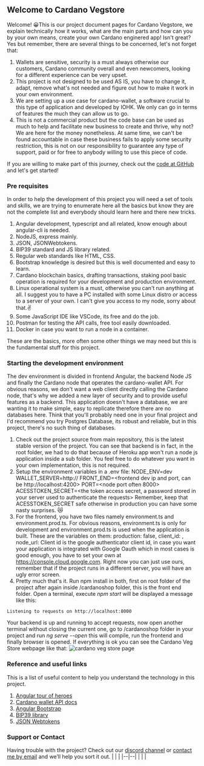 ## Welcome to Cardano Vegstore

Welcome! 
😀This is our project document pages for Cardano Vegstore, we explain technically how it works, what are the main parts and how can you by your own means, create your own Cardano enginered app! 
Isn't great? Yes but remember, there are several things to be concerned, let's not forget that:

 1. Wallets are sensitive, security is a must always otherwise our customers, Cardano community overall and even newcomers, looking for a different experience can be very upset.
 2. This project is not designed to be used AS IS, you have to change it, adapt, remove what's not needed and figure out how to make it work in your own environment.
 3. We are setting up a use case for cardano-wallet, a software crucial to this type of application and developed by IOHK. We only can go in terms of features the much they can allow us to go.
 4. This is not a commercial product but the code base can be used as much to help and facilitate new business to create and thrive, why not? We are here for the money nonetheless. At same time, we can't be found accountable in case these business fails to apply some security restriction, this is not on our responsibility to guarantee any type of support, paid or for free to anybody willing to use this piece of code.

If you are willing to make part of this journey, check out the [code at GitHub](https://github.com/cheffNFT/cardano-vegstore) and let's get started!
  
### Pre requisites

In order to help the development of this project you will need a set of tools and skills, we are trying to enumerate here all the basics but know they are not the complete list and everybody should learn here and there new tricks.

 1. Angular development, typescript and all related, know enough about angular-cli is needed.
 2. NodeJS, express mainly.
 3. JSON, JSONWebtokens.
 4. BIP39 standard and JS library related.
 5. Regular web standards like HTML, CSS.
 6. Bootstrap knowledge is desired but this is well documented and easy to learn.
 7. Cardano blockchain basics, drafting transactions, staking pool basic operation is required for your development and production environment.
 8. Linux operational system is a must, otherwise you can't run anything at all. I suggest you to have a PC installed with some Linux distro or access to a server of your own. I can't give you access to my node, sorry about that.✌️
 9. Some JavaScript IDE like VSCode, its free and do the job.
 10. Postman for testing the API calls, free tool easily downloaded.
 11. Docker in case you want to run a node in a container.

These are the basics, more often some other things we may need but this is the fundamental stuff for this project. 

### Starting the development environment

  The dev environment is divided in frontend Angular, the backend Node JS and finally the Cardano node that operates the cardano-wallet API.
  For obvious reasons, we don't want a web client directly calling the Cardano node, that's why we added a new layer of security and to provide useful features as a backend.
  This application doesn't have a database, we are wanting it to make simple, easy to replicate therefore there are no databases here. Think that you'll probably need one in your final project and I'd recommend you try Postgres Database, its robust and reliable, but in this project, there's no such thing of databases.

 1. Check out the project source from main repository, this is the latest stable version of the project. You can see that backend is in fact, in the root folder, we had to do that because of Heroku app won't run a node js application inside a sub folder. You feel free to do whatever you want in your own implementation, this is not required.
 2. Setup the environment variables in a .env file: 
NODE_ENV=dev
WALLET_SERVER=http://<ip and port your node>
FRONT_END=<frontend dev ip and port, can be http://localhost:4200>
PORT=<node port often 8000>
ACESSTOKEN_SECRET=<the token access secret, a password stored in your server used to authenticate the requests>
Remember, keep that ACESSTOKEN_SECRET safe otherwise in production you can have some nasty surprises. 😿
 3. For the frontend, you have two files namely environment.ts and environment.prod.ts. For obvious reasons, environment.ts is only for development and environment.prod.ts is used when the application is built. These are the variables on them: 
production:  false,
client_id:  <google client id>,
node_url:  <backend endpoint>
Client id is the google authenticator client id, in case you want your application is integrated with Google Oauth which in most cases is good enough, you have to set your own at https://console.cloud.google.com. Right now you can just use ours, remember that if the project runs in a different server, you will have an ugly error screen.
 4. Pretty much that's it. Run npm install in both, first on root folder of the project after again inside /cardanoshop folder, this is the front end folder. Open a terminal, execute _npm start_ will be displayed a message like this: 
 ```
 Listening to requests on http://localhost:8000
```
Your backend is up and running to accept requests, now open another terminal without closing the current one, go to /cardanoshop folder in your project and run _ng serve --open_ this will compile, run the frontend and finally browser is opened.
If everything is ok you can see the Cardano Veg Store webpage like that:
![cardano veg store page](https://raw.githubusercontent.com/cheffNFT/cardano-vegstore/main/docs/screen1.png)

### Reference and useful links

This is a list of useful content to help you understand the technology in this project.

 1. [Angular tour of heroes](https://angular.io/tutorial)
 2. [Cardano wallet API docs](https://input-output-hk.github.io/cardano-wallet/api/edge/#tag/Wallets)
 3. [Angular Bootstrap](https://ng-bootstrap.github.io/#/home)
 4. [BIP39 library](https://www.npmjs.com/package/bip39)
 5. [JSON Webtokens](https://www.npmjs.com/package/jsonwebtoken)

### Support or Contact

Having trouble with the project? Check out our [discord channel](https://discord.gg/g9Hpwwne5Q) or [contact me by email](cheffwallets@gmail.com) and we’ll help you sort it out.
|  |  |
|--|--|
|  |  |
